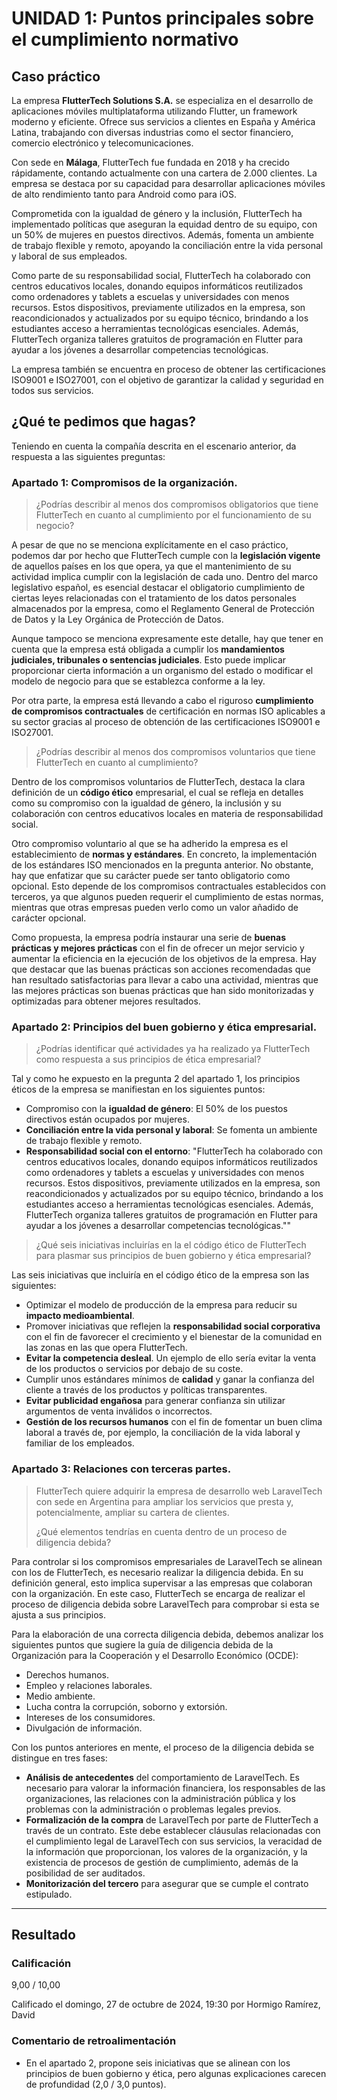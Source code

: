# UNIDAD 1: Puntos principales sobre el cumplimiento normativo

## Caso práctico

La empresa **FlutterTech Solutions S.A.** se especializa en el desarrollo de aplicaciones móviles multiplataforma utilizando Flutter, un framework moderno y eficiente. Ofrece sus servicios a clientes en España y América Latina, trabajando con diversas industrias como el sector financiero, comercio electrónico y telecomunicaciones.

Con sede en **Málaga**, FlutterTech fue fundada en 2018 y ha crecido rápidamente, contando actualmente con una cartera de 2.000 clientes. La empresa se destaca por su capacidad para desarrollar aplicaciones móviles de alto rendimiento tanto para Android como para iOS.

Comprometida con la igualdad de género y la inclusión, FlutterTech ha implementado políticas que aseguran la equidad dentro de su equipo, con un 50% de mujeres en puestos directivos. Además, fomenta un ambiente de trabajo flexible y remoto, apoyando la conciliación entre la vida personal y laboral de sus empleados.

Como parte de su responsabilidad social,  FlutterTech ha colaborado con centros educativos locales, donando equipos informáticos reutilizados como ordenadores y tablets a escuelas y universidades con menos recursos. Estos dispositivos, previamente utilizados en la empresa, son reacondicionados y actualizados por su equipo técnico, brindando a los estudiantes acceso a herramientas tecnológicas esenciales. Además, FlutterTech organiza talleres gratuitos de programación en Flutter  para ayudar a los jóvenes a desarrollar competencias tecnológicas.

La empresa también se encuentra en proceso de obtener las certificaciones ISO9001 e ISO27001, con el objetivo de garantizar la calidad y seguridad en todos sus servicios.

## ¿Qué te pedimos que hagas?

Teniendo en cuenta la compañía descrita en el escenario anterior, da respuesta a las siguientes preguntas:

### Apartado 1: Compromisos de la organización.

>¿Podrías describir al menos dos compromisos obligatorios que tiene FlutterTech en cuanto al cumplimiento por el funcionamiento de su negocio?

A pesar de que no se menciona explícitamente en el caso práctico, podemos dar por hecho que FlutterTech cumple con la **legislación vigente** de aquellos países en los que opera, ya que el mantenimiento de su actividad implica cumplir con la legislación de cada uno. Dentro del marco legislativo español, es esencial destacar el obligatorio cumplimiento de ciertas leyes relacionadas con el tratamiento de los datos personales almacenados por la empresa, como el Reglamento General de Protección de Datos y la Ley Orgánica de Protección de Datos.

Aunque tampoco se menciona expresamente este detalle, hay que tener en cuenta que la empresa está obligada a cumplir los **mandamientos judiciales, tribunales o sentencias judiciales**. Esto puede implicar proporcionar cierta información a un organismo del estado o modificar el modelo de negocio para que se establezca conforme a la ley.

Por otra parte, la empresa está llevando a cabo el riguroso **cumplimiento de compromisos contractuales** de certificación en normas ISO aplicables a su sector gracias al proceso de obtención de las certificaciones ISO9001 e ISO27001.

>¿Podrías describir al menos dos compromisos voluntarios que tiene FlutterTech en cuanto al cumplimiento?

Dentro de los compromisos voluntarios de FlutterTech, destaca la clara definición de un **código ético** empresarial, el cual se refleja en detalles como su compromiso con la igualdad de género, la inclusión y su colaboración con centros educativos locales en materia de responsabilidad social.

Otro compromiso voluntario al que se ha adherido la empresa es el establecimiento de **normas y estándares**. En concreto, la implementación de los estándares ISO mencionados en la pregunta anterior. No obstante, hay que enfatizar que su carácter puede ser tanto obligatorio como opcional. Esto depende de los compromisos contractuales establecidos con terceros, ya que algunos pueden requerir el cumplimiento de estas normas, mientras que otras empresas pueden verlo como un valor añadido de carácter opcional.

Como propuesta, la empresa podría instaurar una serie de **buenas prácticas y mejores prácticas** con el fin de ofrecer un mejor servicio y aumentar la eficiencia en la ejecución de los objetivos de la empresa. Hay que destacar que las buenas prácticas son acciones recomendadas que han resultado satisfactorias para llevar a cabo una actividad, mientras que las mejores prácticas son buenas prácticas que han sido monitorizadas y optimizadas para obtener mejores resultados.

### Apartado 2: Principios del buen gobierno y ética empresarial.

>¿Podrías identificar qué actividades ya ha realizado ya FlutterTech como respuesta a sus principios de ética empresarial?

Tal y como he expuesto en la pregunta 2 del apartado 1, los principios éticos de la empresa se manifiestan en los siguientes puntos:

- Compromiso con la **igualdad de género**: El 50% de los puestos directivos están ocupados por mujeres.
- **Conciliación entre la vida personal y laboral**: Se fomenta un ambiente de trabajo flexible y remoto.
- **Responsabilidad social con el entorno**: "FlutterTech ha colaborado con centros educativos locales, donando equipos informáticos reutilizados como ordenadores y tablets a escuelas y universidades con menos recursos. Estos dispositivos, previamente utilizados en la empresa, son reacondicionados y actualizados por su equipo técnico, brindando a los estudiantes acceso a herramientas tecnológicas esenciales. Además, FlutterTech organiza talleres gratuitos de programación en Flutter para ayudar a los jóvenes a desarrollar competencias tecnológicas.""

>¿Qué seis iniciativas incluirías en la el código ético de FlutterTech para plasmar sus principios de buen gobierno y ética empresarial?

Las seis iniciativas que incluiría en el código ético de la empresa son las siguientes:

- Optimizar el modelo de producción de la empresa para reducir su **impacto medioambiental**. 
- Promover iniciativas que reflejen la **responsabilidad social corporativa** con el fin de favorecer el crecimiento y el bienestar de la comunidad en las zonas en las que opera FlutterTech.
- **Evitar la competencia desleal**. Un ejemplo de ello sería evitar la venta de los productos o servicios por debajo de su coste.
- Cumplir unos estándares mínimos de **calidad** y ganar la confianza del cliente a través de los productos y políticas transparentes.
- **Evitar publicidad engañosa** para generar confianza sin utilizar argumentos de venta inválidos o incorrectos.
- **Gestión de los recursos humanos** con el fin de fomentar un buen clima laboral a través de, por ejemplo, la conciliación de la vida laboral y familiar de los empleados.

### Apartado 3: Relaciones con terceras partes. 

>FlutterTech quiere adquirir la empresa de desarrollo web LaravelTech con sede en Argentina para ampliar los servicios que presta y, potencialmente, ampliar su cartera de clientes.
>
>¿Qué elementos tendrías en cuenta dentro de un proceso de diligencia debida?

Para controlar si los compromisos empresariales de LaravelTech se alinean con los de FlutterTech, es necesario realizar la diligencia debida. En su definición general, esto implica supervisar a las empresas que colaboran con la organización. En este caso, FlutterTech se encarga de realizar el proceso de diligencia debida sobre LaravelTech para comprobar si esta se ajusta a sus principios. 

Para la elaboración de una correcta diligencia debida, debemos analizar los siguientes puntos que sugiere la guía de diligencia debida de la Organización para la Cooperación y el Desarrollo Económico (OCDE):

- Derechos humanos.
- Empleo y relaciones laborales.
- Medio ambiente.
- Lucha contra la corrupción, soborno y extorsión.
- Intereses de los consumidores.
- Divulgación de información.

Con los puntos anteriores en mente, el proceso de la diligencia debida se distingue en tres fases:

- **Análisis de antecedentes** del comportamiento de LaravelTech. Es necesario para valorar la información financiera, los responsables de las organizaciones, las relaciones con la administración pública y los problemas con la administración o problemas legales previos.
- **Formalización de la compra** de LaravelTech por parte de FlutterTech a través de un contrato. Este debe establecer cláusulas relacionadas con el cumplimiento legal de LaravelTech con sus servicios, la veracidad de la información que proporcionan, los valores de la organización, y la existencia de procesos de gestión de cumplimiento, además de la posibilidad de ser auditados.
- **Monitorización del tercero** para asegurar que se cumple el contrato estipulado.

---

## Resultado

### Calificación

9,00 / 10,00

Calificado el domingo, 27 de octubre de 2024, 19:30 por Hormigo Ramírez, David

### Comentario de retroalimentación

- En el apartado 2, propone seis iniciativas que se alinean con los principios de buen gobierno y ética, pero algunas explicaciones carecen de profundidad (2,0 / 3,0 puntos).